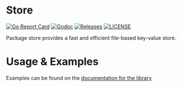 # Store

[![Go Report Card](https://goreportcard.com/badge/github.com/ecnepsnai/store?style=flat-square)](https://goreportcard.com/report/github.com/ecnepsnai/store)
[![Godoc](https://img.shields.io/badge/go-documentation-blue.svg?style=flat-square)](https://pkg.go.dev/github.com/ecnepsnai/store)
[![Releases](https://img.shields.io/github/release/ecnepsnai/store/all.svg?style=flat-square)](https://github.com/ecnepsnai/store/releases)
[![LICENSE](https://img.shields.io/github/license/ecnepsnai/store.svg?style=flat-square)](https://github.com/ecnepsnai/store/blob/master/LICENSE)

Package store provides a fast and efficient file-based key-value store.

# Usage & Examples

Examples can be found on the [documentation for the library](https://pkg.go.dev/github.com/ecnepsnai/store)
